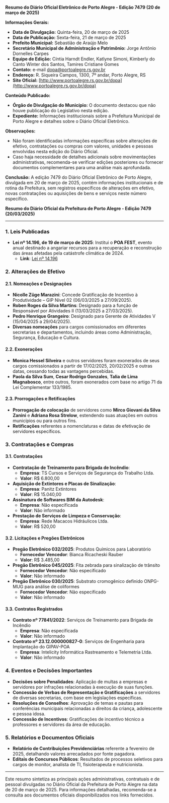**Resumo do Diário Oficial Eletrônico de Porto Alegre - Edição 7479 (20 de março de 2025)**

**Informações Gerais:**
- **Data de Divulgação:** Quinta-feira, 20 de março de 2025
- **Data de Publicação:** Sexta-feira, 21 de março de 2025
- **Prefeito Municipal:** Sebastião de Araújo Melo
- **Secretário Municipal de Administração e Patrimônio:** Jorge Antônio Dornelles Carpes
- **Equipe de Edição:** Cíntia Harndt Endler, Katlyne Simoni, Kimberly do Canto Winter dos Santos, Tamires Cristiane Gomes
- **Contato:** e-mail dopa@portoalegre.rs.gov.br
- **Endereço:** R. Siqueira Campos, 1300, 7º andar, Porto Alegre, RS
- **Site Oficial:** [http://www.portoalegre.rs.gov.br/dopa](http://www.portoalegre.rs.gov.br/dopa)

**Conteúdo Publicado:**
- **Órgão de Divulgação do Município:** O documento destacou que não houve publicação do Legislativo nesta edição.
- **Expediente:** Informações institucionais sobre a Prefeitura Municipal de Porto Alegre e detalhes sobre o Diário Oficial Eletrônico.

**Observações:**
- Não foram identificadas informações específicas sobre alterações de efetivo, contratações ou compras com valores, unidades e pessoas envolvidas nesta edição do Diário Oficial.
- Caso haja necessidade de detalhes adicionais sobre movimentações administrativas, recomenda-se verificar edições posteriores ou fornecer documentos complementares para uma análise mais aprofundada.

**Conclusão:**
A edição 7479 do Diário Oficial Eletrônico de Porto Alegre, divulgada em 20 de março de 2025, contém informações institucionais e de rotina da Prefeitura, sem registros específicos de alterações em efetivo, novas contratações ou aquisições de bens e serviços neste número específico.

**Resumo do Diário Oficial da Prefeitura de Porto Alegre - Edição 7479 (20/03/2025)**

---

### **1. Leis Publicadas**
- **Lei nº 14.196, de 19 de março de 2025**: Institui o **POA FEST**, evento anual destinado a angariar recursos para a recuperação e reconstrução das áreas afetadas pela catástrofe climática de 2024.
  - **Link**: [Lei nº 14.196](http://dopaonlineupload.procempa.com.br/dopaonlineupload/5572_ce_525907_1.pdf)

### **2. Alterações de Efetivo**

#### **2.1. Nomeações e Designações**
- **Nicolle Züge Marazini**: Concede Gratificação de Incentivo à Produtividade – GIP Nível 02 (06/03/2025 a 27/09/2025).
- **Roben Roges da Silva Martins**: Designado para a função de Responsável por Atividades II (13/03/2025 a 27/03/2025).
- **Pedro Henrique Grangeiro**: Designado para Gerente de Atividades V (15/04/2025 a 29/04/2025).
- **Diversas nomeações** para cargos comissionados em diferentes secretarias e departamentos, incluindo áreas como Administração, Segurança, Educação e Cultura.

#### **2.2. Exonerações**
- **Monica Hessel Silveira** e outros servidores foram exonerados de seus cargos comissionados a partir de 17/02/2025, 20/02/2025 e outras datas, cessando todas as vantagens percebidas.
- **Paola da Silva Sum**, **Cesar Rodrigo Gonzales**, **Talia de Lima Magnabosco**, entre outros, foram exonerados com base no artigo 71 da Lei Complementar 133/1985.

#### **2.3. Prorrogações e Retificações**
- **Prorrogação de colocação** de servidores como **Mirco Giovani da Silva Zanini** e **Adriana Rosa Strelow**, estendendo suas atuações em outros municípios ou para outros fins.
- **Retificações** referentes a nomenclaturas e datas de efetivação de servidores específicos.

### **3. Contratações e Compras**

#### **3.1. Contratações**
- **Contratação de Treinamento para Brigada de Incêndio**:
  - **Empresa**: TS Cursos e Serviços de Segurança do Trabalho Ltda.
  - **Valor**: R$ 6.800,00
- **Aquisição de Extintores e Placas de Sinalização**:
  - **Empresa**: Panitz Extintores
  - **Valor**: R$ 15.040,00
- **Assinatura de Softwares BIM da Autodesk**:
  - **Empresa**: Não especificada
  - **Valor**: Não informado
- **Prestação de Serviços de Limpeza e Conservação**:
  - **Empresa**: Rede Macacos Hidráulicos Ltda.
  - **Valor**: R$ 520,00

#### **3.2. Licitações e Pregões Eletrônicos**
- **Pregão Eletrônico 032/2025**: Produtos Químicos para Laboratório
  - **Fornecedor Vencedor**: Bianca Ricacheski Rauber
  - **Valor**: R$ 3.485,00
- **Pregão Eletrônico 045/2025**: Fita zebrada para sinalização de trânsito
  - **Fornecedor Vencedor**: Não especificado
  - **Valor**: Não informado
- **Pregão Eletrônico 030/2025**: Substrato cromogênico definido ONPG-MUG para análise de coliformes
  - **Fornecedor Vencedor**: Não especificado
  - **Valor**: Não informado

#### **3.3. Contratos Registrados**
- **Contrato nº 77841/2022**: Serviços de Treinamento para Brigada de Incêndio
  - **Empresa**: Não especificada
  - **Valor**: Não informado
- **Contrato nº 23.12.000000827-0**: Serviços de Engenharia para Implantação do GIPAV-POA
  - **Empresa**: Intelicity Informática Rastreamento e Telemetria Ltda.
  - **Valor**: Não informado

### **4. Eventos e Decisões Importantes**
- **Decisões sobre Penalidades**: Aplicação de multas a empresas e servidores por infrações relacionadas à execução de suas funções.
- **Concessão de Verbas de Representação e Gratificações** a servidores de diversas secretarias, com base em legislações específicas.
- **Resoluções de Conselhos**: Aprovação de temas e pautas para conferências municipais relacionadas a direitos da criança, adolescente e pessoa idosa.
- **Concessão de Incentivos**: Gratificações de incentivo técnico a professores e servidores da área de educação.

### **5. Relatórios e Documentos Oficiais**
- **Relatório de Contribuições Previdenciárias** referente a fevereiro de 2025, detalhando valores arrecadados por fonte pagadora.
- **Edítais de Concursos Públicos**: Resultados de processos seletivos para cargos de monitor, analista de TI, fisioterapeuta e nutricionista.

---

Este resumo sintetiza as principais ações administrativas, contratuais e de pessoal divulgadas no Diário Oficial da Prefeitura de Porto Alegre na data de 20 de março de 2025. Para informações detalhadas, recomenda-se a consulta aos documentos oficiais disponibilizados nos links fornecidos.